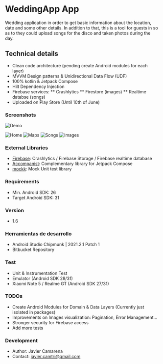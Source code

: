 # WeddingApp App

Wedding application in order to get basic information about the location, date and some other details.
In addition to that, this is a tool for guests in so as to they could upload songs for the disco and taken photos during the day.

## Technical details 

* Clean code architecture (pending create Android modules for each layer)
* MVVM Design patterns & Unidirectional Data Flow (UDF)  
* 100% kotlin & Jetpack Compose
* Hilt Dependency Injection  
* Firebase services:
  ** Crashlytics
  ** Firestore (images)
  ** Realtime databse (songs)
* Uploaded on Play Store (Until 10th of June)

### Screenshots

![Demo](https://bitbucket.org/javi_hetfield/weddingapp/raw/master/screenshots/weddingapp.gif)

![Home](https://bitbucket.org/javi_hetfield/weddingapp/raw/master/screenshots/screenshot_1.png)
![Maps](https://bitbucket.org/javi_hetfield/weddingapp/raw/master/screenshots/screenshot_2.png)
![Songs](https://bitbucket.org/javi_hetfield/weddingapp/raw/master/screenshots/screenshot_4.png)
![Images](https://bitbucket.org/javi_hetfield/weddingapp/raw/master/screenshots/screenshot_8.png)

### External Libraries

* [Firebase](https://firebase.google.com/docs/android/setup): Crashlytics / Firebase Storage / Firebase realtime database 
* [Accompanist](https://github.com/google/accompanist): Complementary library for Jetpack Compose
* [mockk](https://mockk.io/ANDROID.html): Mock Unit test library

### Requirements
* Min. Android SDK: 26
* Target Android SDK: 31

### Version
* 1.6

### Herramientas de desarrollo

* Android Studio Chipmunk | 2021.2.1 Patch 1
* Bitbucket Repository

### Test
* Unit & Instrumentation Test
* Emulator (Android SDK 28/31)
* Xiaomi Note 5 / Realme GT (Android SDK 27/31)

### TODOs

* Create Android Modules for Domain & Data Layers (Currently just isolated in packages)
* Improvements on Images visualization: Pagination, Error Management...
* Stronger security for Firebase access  
* Add more tests

### Development

* Author: Javier Camarena
* Contact: javier.camtri@gmail.com